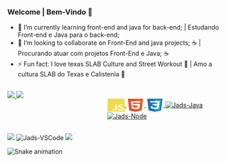 ### Welcome | Bem-Vindo 👋

- 🌱 I’m currently learning front-end and java for back-end; | Estudando Front-end e Java para o back-end;
- 👯 I’m looking to collaborate on Front-End and java projects; ☕ | Procurando atuar com projetos Front-End e Java; ☕
- ⚡ Fun fact: I love texas SLAB Culture and Street Workout 💪 | Amo a cultura SLAB do Texas e Calistenia 💪

##
<div style="display: flex">
<div style="width: 50%">
    <a href="https://github.com/jadsonneres">
    <img height="180em" src="https://github-readme-stats.vercel.app/api?username=jadsonneres&show_icons=true&theme=dracula&include_all_commits=true&count_private=true"/>
   <img height="180em" src="https://github-readme-stats.vercel.app/api/top-langs/?username=jadsonneres&layout=compact&langs_count=7&theme=dracula"/>
</div>
<div style="display: inline_block"><br>
    <img align="center" alt="Jads-Js" height="30" width="40" src="https://raw.githubusercontent.com/devicons/devicon/master/icons/javascript/javascript-plain.svg">
    <img align="center" alt="Jads-HTML" height="30" width="40" src="https://raw.githubusercontent.com/devicons/devicon/master/icons/html5/html5-original.svg">
    <img align="center" alt="Jads-CSS" height="30" width="40" src="https://raw.githubusercontent.com/devicons/devicon/master/icons/css3/css3-original.svg">
    <img align="center" alt="Jads-Java" height="30" width="40" src="https://cdn.jsdelivr.net/gh/devicons/devicon/icons/java/java-original.svg">
    <img align="center" alt="Jads-Node" height="30" width="40" src="https://cdn.jsdelivr.net/gh/devicons/devicon/icons/nodejs/nodejs-original.svg">
</div>
</div>
  
## 

<div> 
  <a href = "mailto:jadsonribeironeres@hotmail.com"><img src="https://img.shields.io/badge/Microsoft_Outlook-0078D4?style=for-the-badge&logo=microsoft-outlook&logoColor=white" target="_blank"></a>
  <img alt="Jads-VSCode" height="28" src="https://img.shields.io/badge/Made%20for-VSCode-1f425f.svg" target"_blank">
  <a href="https://www.linkedin.com/in/jadson-ribeiro-dev" target="_blank"><img src="https://img.shields.io/badge/-LinkedIn-%230077B5?style=for-the-badge&logo=linkedin&logoColor=white" target="_blank"></a> 
 
  ![Snake animation](https://github.com/jadsonneres/jadsonneres/blob/output/github-contribution-grid-snake.svg)
</div>
